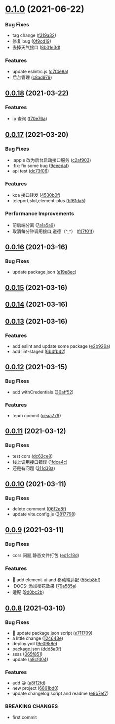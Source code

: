 # [0.1.0](https://github.com/longer008/baohe/compare/v0.0.18...v0.1.0) (2021-06-22)

### Bug Fixes

- tag change ([f319a32](https://github.com/longer008/baohe/commit/f319a32fa1f862c3635da4b789328c9f956b7111))
- 修复 bug ([0f9cd19](https://github.com/longer008/baohe/commit/0f9cd19c854c081717561085d6699302acf4362b))
- 去掉天气接口 ([8b01e3d](https://github.com/longer008/baohe/commit/8b01e3d6f47c96de7e1ac8d05eb1c5e9a0bf5f10))

### Features

- update eslintrc.js ([c7f4e8a](https://github.com/longer008/baohe/commit/c7f4e8a539b23655486c78b45c6e76f4b5333eb3))
- 后台管理 ([c8ad979](https://github.com/longer008/baohe/commit/c8ad9792ad2f723c77edd70017d59a238dc02506))

## [0.0.18](https://github.com/longer008/baohe/compare/v0.0.17...v0.0.18) (2021-03-22)

### Features

- ip 查询 ([f70e76a](https://github.com/longer008/baohe/commit/f70e76a2efff8fba4329e56f011d12eb812bdf7e))

## [0.0.17](https://github.com/longer008/baohe/compare/v0.0.16...v0.0.17) (2021-03-20)

### Bug Fixes

- :apple 改为后台启动接口服务 ([c2af903](https://github.com/longer008/baohe/commit/c2af9030d9a0e9193287b2d2e51fad885f7497b2))
- :fix: fix some bug ([9eeedaf](https://github.com/longer008/baohe/commit/9eeedaf3d04f7cf24a74af5a1d970fa5463142c5))
- api test ([dc73f06](https://github.com/longer008/baohe/commit/dc73f069c1cdf2aad9f3e7136b8d3008cc4faedd))

### Features

- koa 接口转发 ([4530b0f](https://github.com/longer008/baohe/commit/4530b0ffab33b59c0e1e1cd98bac4b36d5806d8d))
- teleport,slot,element-plus ([bf61da5](https://github.com/longer008/baohe/commit/bf61da53006af8582795429c969b038be5511eff))

### Performance Improvements

- 前后端分离 ([7a1a5a9](https://github.com/longer008/baohe/commit/7a1a5a938ff82258220953f4a62bb8b54087d9a2))
- 取消每分钟调用接口,道德（^\_^） ([f47f01f](https://github.com/longer008/baohe/commit/f47f01f4b80c0f84fcbd7d7ce5b6ed6b006e7994))

## [0.0.16](https://github.com/longer008/baohe/compare/v0.0.15...v0.0.16) (2021-03-16)

### Bug Fixes

- update package.json ([e19e8ec](https://github.com/longer008/baohe/commit/e19e8ec6a2832f9535bf7fbddec770e0091055c5))

## [0.0.15](https://github.com/longer008/baohe/compare/v0.0.14...v0.0.15) (2021-03-16)

## [0.0.14](https://github.com/longer008/baohe/compare/v0.0.13...v0.0.14) (2021-03-16)

## [0.0.13](https://github.com/longer008/baohe/compare/v0.0.12...v0.0.13) (2021-03-16)

### Features

- add eslint and update some package ([e2b926a](https://github.com/longer008/baohe/commit/e2b926a466063ad05c6136f0f5997b5de7d0604a))
- add lint-staged ([6b4fb42](https://github.com/longer008/baohe/commit/6b4fb420c906dafe16e9b3013311bcbd35424624))

## [0.0.12](https://github.com/longer008/baohe/compare/v0.0.11...v0.0.12) (2021-03-15)

### Bug Fixes

- add withCredentials ([30aff52](https://github.com/longer008/baohe/commit/30aff5233828a9521aba181e052a46d8357f4beb))

### Features

- tepm commit ([ceaa779](https://github.com/longer008/baohe/commit/ceaa77920b329e73f693bff0e17f99b29f0a9dd2))

## [0.0.11](https://github.com/longer008/baohe/compare/v0.0.10...v0.0.11) (2021-03-12)

### Bug Fixes

- test cors ([dc62ce8](https://github.com/longer008/baohe/commit/dc62ce8084aa8ff2288410a778449d66cce96d3a))
- 线上调用接口错误 ([1fdca4c](https://github.com/longer008/baohe/commit/1fdca4c9fbe2f7c32e4abca71b4c65c74da6d563))
- 还是有问题 ([311d38a](https://github.com/longer008/baohe/commit/311d38a3fa6554964e9e2131e5bf7d0c98165cab))

## [0.0.10](https://github.com/longer008/baohe/compare/v0.0.9...v0.0.10) (2021-03-11)

### Bug Fixes

- delete comment ([06f2e8f](https://github.com/longer008/baohe/commit/06f2e8fc52313122a552df679ee8b554252ed57f))
- update vite.config.js ([2817798](https://github.com/longer008/baohe/commit/281779814378f7af486803da517d4e7863df1f22))

## [0.0.9](https://github.com/longer008/baohe/compare/v0.0.8...v0.0.9) (2021-03-11)

### Bug Fixes

- cors 问题,静态文件打包 ([ed1c18d](https://github.com/longer008/baohe/commit/ed1c18d5206cf2ccad9314be2b1aaf964be8c190))

### Features

- :apple: add element-ui and 移动端适配 ([55eb8bf](https://github.com/longer008/baohe/commit/55eb8bf16d32d04b533f115a2a2ed369a56bcfff))
- :DOCS: 添加樱花效果 ([79a585a](https://github.com/longer008/baohe/commit/79a585a989f3a6bfb0262b916eb3a131a53ebbec))
- 适配 ([9d0bc2b](https://github.com/longer008/baohe/commit/9d0bc2b48ae6719d43c163c3d1cb075af2e8a2a8))

## [0.0.8](https://github.com/longer008/baohe/compare/6861bd0d9a6b8fcad920df05c8e97912d53d96bf...v0.0.8) (2021-03-10)

### Bug Fixes

- :apple: update package.json script ([e711709](https://github.com/longer008/baohe/commit/e711709d3ae10af4459dccce4b3a101ab4d62524))
- a little change ([124643e](https://github.com/longer008/baohe/commit/124643ef97b6a957b9c8c55300c85d19c7802296))
- deploy.yml ([9e0958e](https://github.com/longer008/baohe/commit/9e0958ec537f6e0c7edd064101c5a9c0f92a5d18))
- package.json ([ddd5a0f](https://github.com/longer008/baohe/commit/ddd5a0fab04ec807949d180a170d7db189cd31f8))
- ssss ([065f851](https://github.com/longer008/baohe/commit/065f85134ff7aa9692f9769372590bb758acd384))
- update ([a8cfd04](https://github.com/longer008/baohe/commit/a8cfd048299d47e08d6ac02c2a112e30792165e7))

### Features

- add 😀 ([a8f12fd](https://github.com/longer008/baohe/commit/a8f12fd97c366a889511c286471c4ca0ebaacff5))
- new project ([6861bd0](https://github.com/longer008/baohe/commit/6861bd0d9a6b8fcad920df05c8e97912d53d96bf))
- update changelog script and readme ([e9b7ef7](https://github.com/longer008/baohe/commit/e9b7ef7ef9ac758ae5c5ab2a101569c67548c93e))

### BREAKING CHANGES

- first commit
